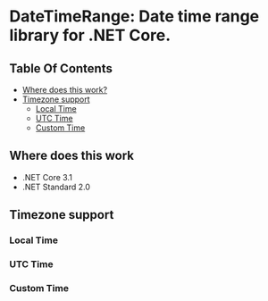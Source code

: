 ﻿# DateTimeRange: Date time range library for .NET Core.

## Table Of Contents

- [Where does this work?](#where-does-this-work)
- [Timezone support](#timezone-support)
    * [Local Time](#local-time)
    * [UTC Time](#utc-time)
    * [Custom Time](#custom-time)

## Where does this work

- .NET Core 3.1
- .NET Standard 2.0

## Timezone support

### Local Time

### UTC Time

### Custom Time